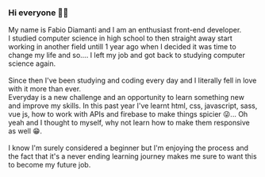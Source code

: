 ### Hi everyone 👋😊

My name is Fabio Diamanti and I am an enthusiast front-end developer. <br> 
I studied computer science in high school to then straight away start working in another field untill 1 year ago when I decided it was time to change my life and so.... I left my job and got back to studying computer science again. <br><br> Since then I've been studying and coding every day and I literally fell in love with it more than ever. <br> Everyday is a new challenge and an opportunity to learn something new and improve my skills. In this past year I've learnt html, css, javascript, sass, vue js, how to work with APIs and firebase to make things spicier 😜... Oh yeah and I thought to myself, why not learn how to make them responsive as well 😁. <br> <br> I know I'm surely considered a beginner but I'm enjoying the process and the fact that it's a never ending learning journey makes me sure to want this to become my future job.


<!--


- 🔭 I’m currently working on ...
- 🌱 I’m currently learning ...
- 👯 I’m looking to collaborate on ...
- 🤔 I’m looking for help with ...
- 💬 Ask me about ...
- 📫 How to reach me: ...
- 😄 Pronouns: ...
- ⚡ Fun fact: ...
-->
